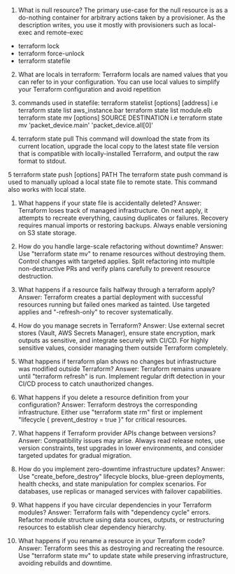 1) What is null resource?
The primary use-case for the null resource is as a do-nothing container for arbitrary actions taken by a provisioner.
As the description writes, you use it mostly with provisioners such as local-exec and remote-exec

- terraform lock
- terraform force-unlock
- terraform statefile

2) What are locals in terraform:
Terraform locals are named values that you can refer to in your configuration. You can use local values to simplify your Terraform configuration and avoid repetition

3) commands used in statefile:
terraform statelist [options] [address]
i.e terraform state list aws_instance.bar
    terraform state list module.elb
terraform state mv [options] SOURCE DESTINATION
i.e terraform state mv 'packet_device.main' 'packet_device.all[0]'

4) terraform state pull
This command will download the state from its current location, upgrade the local copy to the latest state file version that is compatible with locally-installed Terraform, and output the raw format to stdout.

5 terraform state push [options] PATH
The terraform state push command is used to manually upload a local state file to remote state. This command also works with local state.

1) What happens if your state file is accidentally deleted?
Answer: Terraform loses track of managed infrastructure. On next apply, it attempts to recreate everything, causing duplicates or failures. Recovery requires manual imports or restoring backups. Always enable versioning on S3 state storage.

2) How do you handle large-scale refactoring without downtime?
Answer: Use "terraform state mv" to rename resources without destroying them. Control changes with targeted applies. Split refactoring into multiple non-destructive PRs and verify plans carefully to prevent resource destruction.

3) What happens if a resource fails halfway through a terraform apply?
Answer: Terraform creates a partial deployment with successful resources running but failed ones marked as tainted. Use targeted applies and "-refresh-only" to recover systematically.

4) How do you manage secrets in Terraform?
Answer: Use external secret stores (Vault, AWS Secrets Manager), ensure state encryption, mark outputs as sensitive, and integrate securely with CI/CD. For highly sensitive values, consider managing them outside Terraform completely.

5) What happens if terraform plan shows no changes but infrastructure was modified outside Terraform?
Answer: Terraform remains unaware until "terraform refresh" is run. Implement regular drift detection in your CI/CD process to catch unauthorized changes.

6) What happens if you delete a resource definition from your configuration?
Answer: Terraform destroys the corresponding infrastructure. Either use "terraform state rm" first or implement "lifecycle { prevent_destroy = true }" for critical resources.

7) What happens if Terraform provider APIs change between versions?
Answer: Compatibility issues may arise. Always read release notes, use version constraints, test upgrades in lower environments, and consider targeted updates for gradual migration.

8) How do you implement zero-downtime infrastructure updates?
Answer: Use "create_before_destroy" lifecycle blocks, blue-green deployments, health checks, and state manipulation for complex scenarios. For databases, use replicas or managed services with failover capabilities.

9) What happens if you have circular dependencies in your Terraform modules?
Answer: Terraform fails with "dependency cycle" errors. Refactor module structure using data sources, outputs, or restructuring resources to establish clear dependency hierarchy.

10) What happens if you rename a resource in your Terraform code?
Answer: Terraform sees this as destroying and recreating the resource. Use "terraform state mv" to update state while preserving infrastructure, avoiding rebuilds and downtime.
